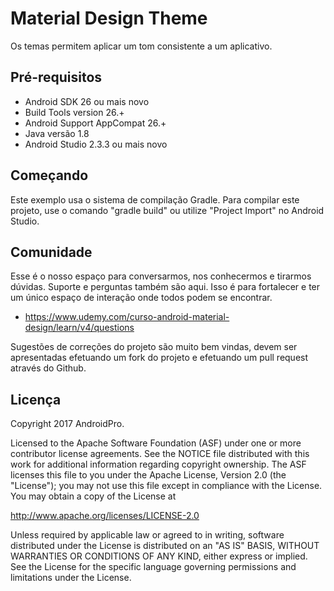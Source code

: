 Material Design Theme
===================================

Os temas permitem aplicar um tom consistente a um aplicativo.


Pré-requisitos
--------------
- Android SDK 26 ou mais novo
- Build Tools version 26.+
- Android Support AppCompat 26.+
- Java versão 1.8
- Android Studio 2.3.3 ou mais novo


Começando
---------------
Este exemplo usa o sistema de compilação Gradle. Para compilar este projeto, use o comando "gradle build" ou utilize "Project Import" no Android Studio.


Comunidade
-------

Esse é o nosso espaço para conversarmos, nos conhecermos e tirarmos dúvidas. Suporte e perguntas também são aqui. Isso é para fortalecer e ter um único espaço de interação onde todos podem se encontrar.

- https://www.udemy.com/curso-android-material-design/learn/v4/questions

Sugestões de correções do projeto são muito bem vindas, devem ser apresentadas efetuando um fork do projeto e efetuando um pull request através do Github.


Licença
-------
Copyright 2017 AndroidPro.

Licensed to the Apache Software Foundation (ASF) under one or more contributor
license agreements.  See the NOTICE file distributed with this work for
additional information regarding copyright ownership.  The ASF licenses this
file to you under the Apache License, Version 2.0 (the "License"); you may not
use this file except in compliance with the License.  You may obtain a copy of
the License at

http://www.apache.org/licenses/LICENSE-2.0

Unless required by applicable law or agreed to in writing, software
distributed under the License is distributed on an "AS IS" BASIS, WITHOUT
WARRANTIES OR CONDITIONS OF ANY KIND, either express or implied.  See the
License for the specific language governing permissions and limitations under
the License.
